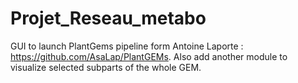# Projet_Reseau_metabo

GUI to launch PlantGems pipeline form Antoine Laporte : https://github.com/AsaLap/PlantGEMs.
Also add another module to visualize selected subparts of the whole GEM.

